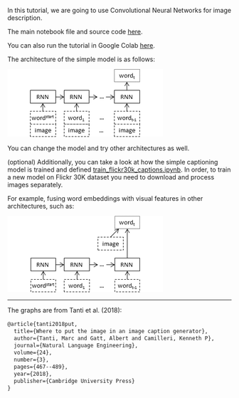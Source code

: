 In this tutorial, we are going to use Convolutional Neural Networks for image description.

The main notebook file and source code [here](https://github.com/mmehdig/apl-esslli-19-material/tree/master/3-language-models-part2/encoder-decoder_image_description.ipynb).

You can also run the tutorial in Google Colab [here](https://colab.research.google.com/github/mmehdig/apl-esslli-19-material/blob/master/3-language-models-part2/encoder-decoder_image_description.ipynb).

The architecture of the simple model is as follows:

![](architecture_par.png)

You can change the model and try other architectures as well.

(optional) Additionally, you can take a look at how the simple captioning model is trained and defined [train_flickr30k_captions.ipynb](train_flickr30k_captions.ipynb).
In order, to train a new model on Flickr 30K dataset you need to download and process images separately. 

For example, fusing word embeddings with visual features in other architectures, such as:

![](architecture_merge.png)


-----

The graphs are from Tanti et al. (2018):
```
@article{tanti2018put,
  title={Where to put the image in an image caption generator},
  author={Tanti, Marc and Gatt, Albert and Camilleri, Kenneth P},
  journal={Natural Language Engineering},
  volume={24},
  number={3},
  pages={467--489},
  year={2018},
  publisher={Cambridge University Press}
}
```
